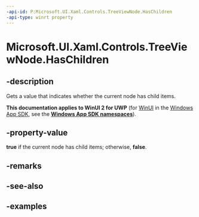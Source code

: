 ```yaml
---
-api-id: P:Microsoft.UI.Xaml.Controls.TreeViewNode.HasChildren
-api-type: winrt property
---
```

<!-- Property syntax.
public bool HasChildren { get; }
-->

# Microsoft.UI.Xaml.Controls.TreeViewNode.HasChildren


## -description

Gets a value that indicates whether the current node has child items.


**This documentation applies to WinUI 2 for UWP** (for [WinUI](/windows/apps/winui/winui3/) in the [Windows App SDK](/windows/apps/windows-app-sdk/), see the **[Windows App SDK namespaces](/windows/windows-app-sdk/api/winrt/)**).

## -property-value

**true** if the current node has child items; otherwise, **false**.


## -remarks


## -see-also


## -examples


